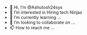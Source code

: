 - 👋 Hi, I’m @Ashutosh24sys
- 👀 I’m interested in Hiring tech Ninjas
- 🌱 I’m currently learning ...
- 💞️ I’m looking to collaborate on ...
- 📫 How to reach me ...

<!---
Ashutosh24sys/Ashutosh24sys is a ✨ special ✨ repository because its `README.md` (this file) appears on your GitHub profile.
You can click the Preview link to take a look at your changes.
--->
